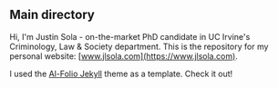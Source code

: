 ## Main directory

Hi, I'm Justin Sola - on-the-market PhD candidate in UC Irvine's Criminology, Law & Society department. This is the repository for my personal website: [www.jlsola.com](https://www.jlsola.com).

I used the [Al-Folio Jekyll]([url](https://github.com/alshedivat/al-folio)https://github.com/alshedivat/al-folio) theme as a template. Check it out!
